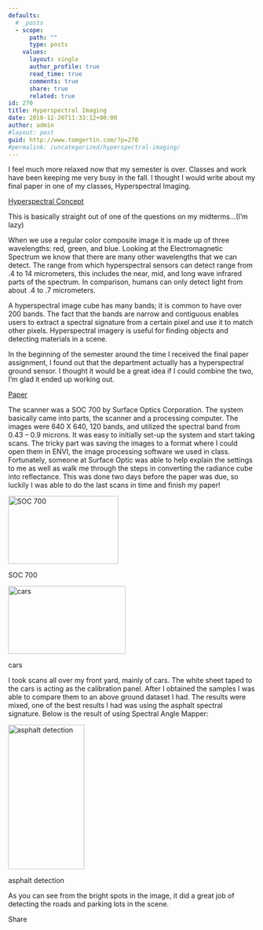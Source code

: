 ```yaml
---
defaults:
  # _posts
  - scope:
      path: ""
      type: posts
    values:
      layout: single
      author_profile: true
      read_time: true
      comments: true
      share: true
      related: true
id: 270
title: Hyperspectral Imaging
date: 2010-12-26T11:33:12+00:00
author: admin
#layout: post
guid: http://www.tomgertin.com/?p=270
#permalink: /uncategorized/hyperspectral-imaging/
---
```

I feel much more relaxed now that my semester is over. Classes and work have been keeping me very busy in the fall. I thought I would write about my final paper in one of my classes, Hyperspectral Imaging.

<span style="text-decoration: underline;">Hyperspectral Concept</span>

This is basically straight out of one of the questions on my midterms…(I’m lazy)

When we use a regular color composite image it is made up of three wavelengths: red, green, and blue. Looking at the Electromagnetic Spectrum we know that there are many other wavelengths that we can detect. The range from which hyperspectral sensors can detect range from .4 to 14 micrometers, this includes the near, mid, and long wave infrared parts of the spectrum. In comparison, humans can only detect light from about .4 to .7 micrometers.

A hyperspectral image cube has many bands; it is common to have over 200 bands. The fact that the bands are narrow and contiguous enables users to extract a spectral signature from a certain pixel and use it to match other pixels. Hyperspectral imagery is useful for finding objects and detecting materials in a scene.

In the beginning of the semester around the time I received the final paper assignment, I found out that the department actually has a hyperspectral ground sensor. I thought it would be a great idea if I could combine the two, I’m glad it ended up working out.

<span style="text-decoration: underline;">Paper</span>

The scanner was a SOC 700 by Surface Optics Corporation. The system basically came into parts, the scanner and a processing computer. The images were 640 X 640, 120 bands, and utilized the spectral band from 0.43 – 0.9 microns. It was easy to initially set-up the system and start taking scans. The tricky part was saving the images to a format where I could open them in ENVI, the image processing software we used in class. Fortunately, someone at Surface Optic was able to help explain the settings to me as well as walk me through the steps in converting the radiance cube into reflectance. This was done two days before the paper was due, so luckily I was able to do the last scans in time and finish my paper!

<div id="attachment_271" style="width: 234px" class="wp-caption alignnone">
  <a href="http://www.tomgertin.com/blog/wp-content/uploads/2010/12/system.png"><img class="size-full wp-image-271" title="SOC 700" src="http://www.tomgertin.com/blog/wp-content/uploads/2010/12/system.png" alt="SOC 700" width="224" height="138" /></a>
  
  <p class="wp-caption-text">
    SOC 700
  </p>
</div>

<div id="attachment_272" style="width: 249px" class="wp-caption alignnone">
  <a href="http://www.tomgertin.com/blog/wp-content/uploads/2010/12/cars.png"><img class="size-full wp-image-272" title="cars" src="http://www.tomgertin.com/blog/wp-content/uploads/2010/12/cars.png" alt="cars" width="239" height="138" /></a>
  
  <p class="wp-caption-text">
    cars
  </p>
</div>

I took scans all over my front yard, mainly of cars. The white sheet taped to the cars is acting as the calibration panel. After I obtained the samples I was able to compare them to an above ground dataset I had. The results were mixed, one of the best results I had was using the asphalt spectral signature. Below is the result of using Spectral Angle Mapper:

<div id="attachment_273" style="width: 165px" class="wp-caption alignnone">
  <a href="http://www.tomgertin.com/blog/wp-content/uploads/2010/12/asphalt.png"><img class="size-full wp-image-273" title="asphalt detection" src="http://www.tomgertin.com/blog/wp-content/uploads/2010/12/asphalt.png" alt="asphalt detection" width="155" height="294" /></a>
  
  <p class="wp-caption-text">
    asphalt detection
  </p>
</div>

As you can see from the bright spots in the image, it did a great job of detecting the roads and parking lots in the scene.

<div class="addtoany_share_save_container addtoany_content_bottom">
  <div class="a2a_kit a2a_kit_size_32 addtoany_list a2a_target" id="wpa2a_57">
    <a class="a2a_dd addtoany_share_save" href="https://www.addtoany.com/share_save"><img src="http://www.tomgertin.com/blog/wp-content/plugins/add-to-any/share_save_171_16.png" width="171" height="16" alt="Share" /></a>
  </div>
</div>